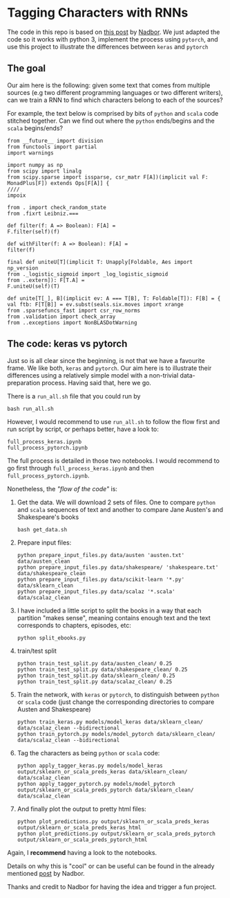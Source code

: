 # Tagging Characters with RNNs

The code in this repo is based on [this post](http://nadbordrozd.github.io/blog/2017/06/03/python-or-scala/) by [Nadbor](http://nadbordrozd.github.io/). We just adapted the code so it works with python 3, implement the process using `pytorch`, and use this project to illustrate the differences between `keras` and `pytorch`

## The goal

Our aim here is the following: given some text that comes from multiple sources (e.g two different programming languages or two different writers), can we train a RNN to find which characters belong to each of the sources?

For example, the text below is comprised by bits of `python` and `scala` code stitched together. Can we find out where the `python` ends/begins and the `scala` begins/ends?

```
from __future__ import division
from functools import partial
import warnings

import numpy as np
from scipy import linalg
from scipy.sparse import issparse, csr_matr F[A])(implicit val F: MonadPlus[F]) extends Ops[F[A]] {
////
impoix

from . import check_random_state
from .fixrt Leibniz.===

def filter(f: A => Boolean): F[A] =
F.filter(self)(f)

def withFilter(f: A => Boolean): F[A] =
filter(f)

final def uniteU[T](implicit T: Unapply[Foldable, Aes import np_version
from ._logistic_sigmoid import _log_logistic_sigmoid
from ..extern]): F[T.A] =
F.uniteU(self)(T)

def unite[T[_], B](implicit ev: A === T[B], T: Foldable[T]): F[B] = {
val ftb: F[T[B]] = ev.subst(seals.six.moves import xrange
from .sparsefuncs_fast import csr_row_norms
from .validation import check_array
from ..exceptions import NonBLASDotWarning
```

## The code: keras vs pytorch

Just so is all clear since the beginning, is not that we have a favourite frame. We like both, `keras` and `pytorch`. Our aim here is to illustrate their differences using a relatively simple model with a non-trivial data-preparation process. Having said that, here we go.

There is a `run_all.sh` file that you could run by

```
bash run_all.sh
```

However, I would recommend to use `run_all.sh` to follow the flow first and run script by script, or perhaps better, have a look to:

```
full_process_keras.ipynb
full_process_pytorch.ipynb
```

The full process is detailed in those two notebooks. I would recommend to go first through `full_process_keras.ipynb` and then `full_process_pytorch.ipynb`.


Nonetheless, the *"flow of the code"* is:

1. Get the data. We will download 2 sets of files. One to compare `python` and `scala` sequences of text and another to compare Jane Austen's and Shakespeare's  books

	`bash get_data.sh`

2. Prepare input files:

	```
	python prepare_input_files.py data/austen 'austen.txt' data/austen_clean
	python prepare_input_files.py data/shakespeare/ 'shakespeare.txt' data/shakespeare_clean
	python prepare_input_files.py data/scikit-learn '*.py' data/sklearn_clean
	python prepare_input_files.py data/scalaz '*.scala' data/scalaz_clean
	```

3. I have included a little script to split the books in a way that each partition "makes sense", meaning contains enough text and the text corresponds to chapters, episodes, etc:

	`python split_ebooks.py`

4. train/test split

	```
	python train_test_split.py data/austen_clean/ 0.25
	python train_test_split.py data/shakespeare_clean/ 0.25
	python train_test_split.py data/sklearn_clean/ 0.25
	python train_test_split.py data/scalaz_clean/ 0.25
	```

5. Train the network, with `keras` or `pytorch`, to distinguish between `python` or `scala` code (just change the corresponding directories to compare Austen and Shakespeare)

	```
	python train_keras.py models/model_keras data/sklearn_clean/ data/scalaz_clean --bidirectional
	python train_pytorch.py models/model_pytorch data/sklearn_clean/ data/scalaz_clean --bidirectional
	```

6. Tag the characters as being `python` or `scala` code:

	```
	python apply_tagger_keras.py models/model_keras output/sklearn_or_scala_preds_keras data/sklearn_clean/ data/scalaz_clean
	python apply_tagger_pytorch.py models/model_pytorch output/sklearn_or_scala_preds_pytorch data/sklearn_clean/ data/scalaz_clean
	```

7. And finally plot the output to pretty html files:

	```
	python plot_predictions.py output/sklearn_or_scala_preds_keras output/sklearn_or_scala_preds_keras_html
	python plot_predictions.py output/sklearn_or_scala_preds_pytorch output/sklearn_or_scala_preds_pytorch_html
	```

Again, I **recommend** having a look to the notebooks.

Details on why this is "cool" or can be useful can be found in the already mentioned [post](http://nadbordrozd.github.io/blog/2017/06/03/python-or-scala/) by Nadbor.

Thanks and credit to Nadbor for having the idea and trigger a fun project.


